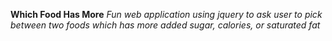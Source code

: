  **Which Food Has More**
_Fun web application using jquery to ask user to pick between two foods which has more added sugar, calories, or saturated fat_
